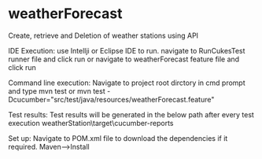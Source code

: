 # weatherForecast
Create, retrieve and Deletion of weather stations using API


IDE Execution: use Intellji or Eclipse IDE to run. navigate to RunCukesTest runner file and click run or navigate to weatherForecast feature file and click run

Command line execution: Navigate to project root dirctory in cmd prompt and type mvn test or mvn test -Dcucumber="src/test/java/resources/weatherForecast.feature"

Test results: Test results will be generated in the below path after every test execution weatherStation\target\cucumber-reports

Set up:
Navigate to POM.xml file to download the dependencies if it required. Maven-->Install

